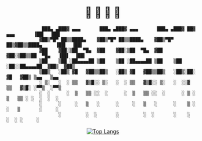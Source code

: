 <h1 align="center">🍕 🍕 🍕 🍕</h1>

```
             ███▄ ▄███▓ ▄▄▄       ███▄ ▄███▓ ▄▄▄       ███▄ ▄███▓ ██▓ ▄▄▄       ▐██▌  ▐██▌ 
            ▓██▒▀█▀ ██▒▒████▄    ▓██▒▀█▀ ██▒▒████▄    ▓██▒▀█▀ ██▒▓██▒▒████▄     ▐██▌  ▐██▌ 
            ▓██    ▓██░▒██  ▀█▄  ▓██    ▓██░▒██  ▀█▄  ▓██    ▓██░▒██▒▒██  ▀█▄   ▐██▌  ▐██▌ 
            ▒██    ▒██ ░██▄▄▄▄██ ▒██    ▒██ ░██▄▄▄▄██ ▒██    ▒██ ░██░░██▄▄▄▄██  ▓██▒  ▓██▒ 
            ▒██▒   ░██▒ ▓█   ▓██▒▒██▒   ░██▒ ▓█   ▓██▒▒██▒   ░██▒░██░ ▓█   ▓██▒ ▒▄▄   ▒▄▄  
            ░ ▒░   ░  ░ ▒▒   ▓▒█░░ ▒░   ░  ░ ▒▒   ▓▒█░░ ▒░   ░  ░░▓   ▒▒   ▓▒█░ ░▀▀▒  ░▀▀▒ 
            ░  ░      ░  ▒   ▒▒ ░░  ░      ░  ▒   ▒▒ ░░  ░      ░ ▒ ░  ▒   ▒▒ ░ ░  ░  ░  ░ 
            ░      ░     ░   ▒   ░      ░     ░   ▒   ░      ░    ▒ ░  ░   ▒       ░     ░ 
                   ░         ░  ░       ░         ░  ░       ░    ░        ░  ░ ░     ░    
```                                                                            

<div align="center">
 
[![Top Langs](https://github-readme-stats.vercel.app/api/top-langs/?username=alex78874&layout=compact&bg_color=00000000&border_color=00000000&text_color=fff)](https://github.com/anuraghazra/github-readme-stats)

</div>
